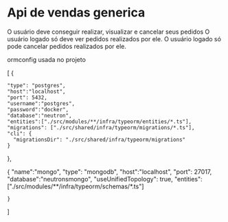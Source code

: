 # Api de vendas generica

O usuário deve conseguir realizar, visualizar e cancelar seus pedidos
O usuário logado só deve ver pedidos realizados por ele.
O usuário logado só pode cancelar pedidos realizados por ele.


ormconfig usada no projeto 

[
  {

    "type": "postgres",
    "host":"localhost",
    "port": 5432,
    "username":"postgres",
    "password":"docker",
    "database":"neutron",
    "entities":["./src/modules/**/infra/typeorm/entities/*.ts"],
    "migrations": ["./src/shared/infra/typeorm/migrations/*.ts"],
    "cli": {
      "migrationsDir": "./src/shared/infra/typeorm/migrations"
    }

  },

  {
    "name":"mongo",
    "type": "mongodb",
    "host":"localhost",
    "port": 27017,
    "database":"neutronsmongo",
    "useUnifiedTopology": true,
    "entities":["./src/modules/**/infra/typeorm/schemas/*.ts"]

    }




]
     




